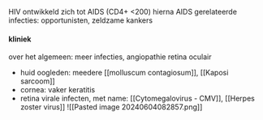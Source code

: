 HIV ontwikkeld zich tot AIDS (CD4+ <200)
hierna AIDS gerelateerde infecties: opportunisten, zeldzame kankers

#### kliniek 
over het algemeen: meer infecties, angiopathie retina
oculair
- huid oogleden: meedere [[molluscum contagiosum]], [[Kaposi sarcoom]]
- cornea: vaker keratitis
- retina virale infecten, met name: [[Cytomegalovirus - CMV]], [[Herpes zoster virus]] 
![[Pasted image 20240604082857.png]]